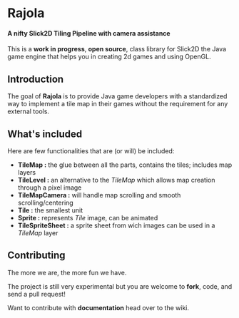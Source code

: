 # Rajola

#### A nifty Slick2D Tiling Pipeline with camera assistance

This is a **work in progress**, **open source**, class library for Slick2D the Java game engine that helps you in creating 2d games and using OpenGL.

## Introduction

The goal of **Rajola** is to provide Java game developers with a standardized way to implement a tile map in their games without the requirement for any external tools.

## What's included

Here are few functionalities that are (or will) be included:

-    **TileMap :** the glue between all the parts, contains the tiles; includes map layers
-    **TileLevel :** an alternative to the _TileMap_ which allows map creation through a pixel image
-    **TileMapCamera :** will handle map scrolling and smooth scrolling/centering
-    **Tile :** the smallest unit
-    **Sprite :** represents _Tile_ image, can be animated
-    **TileSpriteSheet :** a sprite sheet from wich images can be used in a _TileMap_ layer

## Contributing

The more we are, the more fun we have.

The project is still very experimental but you are welcome to **fork**, code, and send a pull request!

Want to contribute with **documentation** head over to the wiki.
